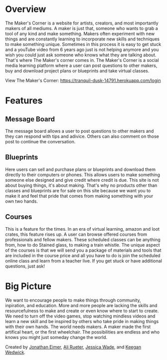 # Overview

The Maker's Corner is a website for artists, creators, and most importantly makers of all mediums. A maker is just that, someone who wants to grab a tool of any kind and make something. Makers often experiment with new things and are constantly learning to incorporate new skills and techniques to make something unique.  Sometimes in this process it is easy to get stuck and a youTube video from 6 years ago just is not helping anymore and you wish you could just ask someone who knows what they are talking about.  That's where The Maker's corner comes in. The Maker's Corner is a social media learning platform where a user can post questions to other makers, buy and download project plans or blueprints and take virtual classes.

View The Maker's Corner: https://tranquil-dusk-14791.herokuapp.com/login

# Features

  ## Message Board
  
  The message board allows a user to post questions to other makers and they can respond with tips and adivice.  Others can also         comment on those post to continue the conversation.
  
  ## Blueprints
  
  Here users can sell and purchase plans or blueprints and download them directly to their computers or phones. This allows users to     make something someone else designed and give credit where credit is due. This site is not about buying things, it's about making. That's why no products other than classes and blueprints are for sale on this site because we want you to make it and feel that pride that comes from making something with your own two hands.
  
  ## Courses
  
  This is a feature for the times.  In an era of virtual learning, amazon and loot crates, this feature rises up. A user can browse       offered courses from professionals and fellow makers.  These scheduled classes can be anything from, how to do Stained glass, to making a train whistle. The unique aspect of the courses is that we will send you a package of materials and tools that are included in the course price and all you have to do is join the scheduled online class and learn from a teacher live.  If you get stuck or have additional questions, just ask!  
  
# Big Picture

We want to encourage people to make things through community, inpiration, and education. More and more people are lacking the skills and resourcefulness to make and create or even know where to start to create. We need to turn off the video games, stop watching mindless videos and learn a new skill and be inspired by others who take pride in making things with their own hands. The world needs makers. A maker made the first artifical heart, or the first wheelchair. The possibilities are endless and who knows you might just someday change the world.


Created by [Jonathan Eimer](https://github.com/jleimer), [Ali Rueter](https://github.com/alirueter), [Jessica Wade](https://github.com/jwade1327), and [Keegan Wedwick](https://github.com/kwedwick).
